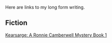 Here are links to my long form writing.

## Fiction

[Kearsarge: A Ronnie Camberwell Mystery Book 1](https://rillonline.github.io/kearsarge.html)
